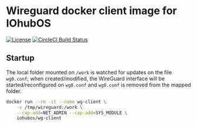 # Wireguard docker client image for IOhubOS

[![License](https://img.shields.io/github/license/iohubos/wg-client.svg)](LICENSE)
[![CircleCI Build Status](https://circleci.com/gh/iohubos/wg-client/tree/main.svg?style=shield)](https://circleci.com/gh/iohubos/wg-client/tree/master)

## Startup

The local folder mounted on `/work` is watched for updates on the file `wg0.conf`; when created/modified, the WireGuard interface will be started/reconfigured on `wg0.conf` and `wg0.conf` is removed from the mapped folder.

```bash
docker run --rm -it --name wg-client \
    -v /tmp/wireguard:/work \
    --cap-add=NET_ADMIN --cap-add=SYS_MODULE \
    iohubos/wg-client
```
